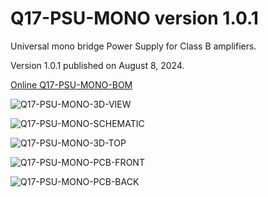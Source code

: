# Q17-PSU-MONO version 1.0.1<br>

Universal mono bridge Power Supply for Class B amplifiers.

Version 1.0.1 published on August 8, 2024.

<a href="https://audio.cyberkata.org/Q17-PSU-MONO-BOM.html">Online Q17-PSU-MONO-BOM</a><br>

![Q17-PSU-MONO-3D-VIEW](https://github.com/stefaweb/Q17-Amplifier/assets/12907102/3fa3c49f-a85b-4dcf-bc45-1494a5ed3b3b)

![Q17-PSU-MONO-SCHEMATIC](https://github.com/user-attachments/assets/6f7b0a56-9e70-48e7-b2d9-7a1282b3cbaf)

![Q17-PSU-MONO-3D-TOP](https://github.com/stefaweb/Q17-Amplifier/assets/12907102/6baf6d50-7ec1-4b70-a1ef-c736e2bee90b)

![Q17-PSU-MONO-PCB-FRONT](https://github.com/stefaweb/Q17-Amplifier/assets/12907102/429916b5-63d1-43b6-8e09-caf8368283de)

![Q17-PSU-MONO-PCB-BACK](https://github.com/stefaweb/Q17-Amplifier/assets/12907102/9c700dda-28e2-414d-9f28-eae2750ae2c1)




